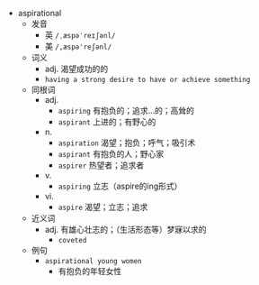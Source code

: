 - aspirational
  - 发音
    - 英 `/ˌæspəˈreɪʃənl/`
    - 美 `/,æspə'reʃənl/`
  - 词义
    - adj. 渴望成功的的
    - `having a strong desire to have or achieve something`
  - 同根词
    - adj.
      - `aspiring` 有抱负的；追求…的；高耸的
      - `aspirant` 上进的；有野心的
    - n.
      - `aspiration` 渴望；抱负；呼气；吸引术
      - `aspirant` 有抱负的人；野心家
      - `aspirer` 热望者；追求者
    - v.
      - `aspiring` 立志（aspire的ing形式）
    - vi.
      - `aspire` 渴望；立志；追求
  - 近义词
    - adj. 有雄心壮志的；（生活形态等）梦寐以求的
      - `coveted`
  - 例句
    - `aspirational young women`
      - 有抱负的年轻女性

